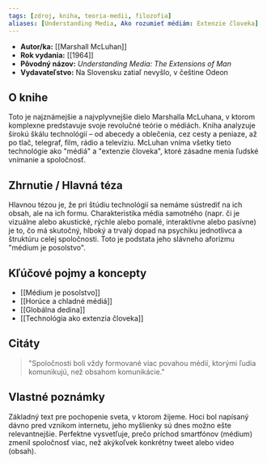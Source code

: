 ```yaml
---
tags: [zdroj, kniha, teoria-medii, filozofia]
aliases: [Understanding Media, Ako rozumieť médiám: Extenzie človeka]
---
```

* **Autor/ka:** [[Marshall McLuhan]]
* **Rok vydania:** [[1964]]
* **Pôvodný názov:** *Understanding Media: The Extensions of Man*
* **Vydavateľstvo:** Na Slovensku zatiaľ nevyšlo, v češtine Odeon

## O knihe

Toto je najznámejšie a najvplyvnejšie dielo Marshalla McLuhana, v ktorom komplexne predstavuje svoje revolučné teórie o médiách. Kniha analyzuje širokú škálu technológií – od abecedy a oblečenia, cez cesty a peniaze, až po tlač, telegraf, film, rádio a televíziu. McLuhan vníma všetky tieto technológie ako "médiá" a "extenzie človeka", ktoré zásadne menia ľudské vnímanie a spoločnosť.
## Zhrnutie / Hlavná téza

Hlavnou tézou je, že pri štúdiu technológií sa nemáme sústrediť na ich obsah, ale na ich formu. Charakteristika média samotného (napr. či je vizuálne alebo akustické, rýchle alebo pomalé, interaktívne alebo pasívne) je to, čo má skutočný, hlboký a trvalý dopad na psychiku jednotlivca a štruktúru celej spoločnosti. Toto je podstata jeho slávneho aforizmu "médium je posolstvo".
## Kľúčové pojmy a koncepty

* [[Médium je posolstvo]]
* [[Horúce a chladné médiá]]
* [[Globálna dedina]]
* [[Technológia ako extenzia človeka]]

## Citáty

> "Spoločnosti boli vždy formované viac povahou médií, ktorými ľudia komunikujú, než obsahom komunikácie."

## Vlastné poznámky

Základný text pre pochopenie sveta, v ktorom žijeme. Hoci bol napísaný dávno pred vznikom internetu, jeho myšlienky sú dnes možno ešte relevantnejšie. Perfektne vysvetľuje, prečo príchod smartfónov (médium) zmenil spoločnosť viac, než akýkoľvek konkrétny tweet alebo video (obsah).